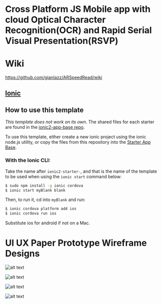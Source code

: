 # Cross Platform JS Mobile app with cloud Optical Character Recognition(OCR) and Rapid Serial Visual Presentation(RSVP)

# Wiki
https://github.com/gianlazz/ARSpeedRead/wiki

## [Ionic](http://ionicframework.com/docs/)

## How to use this template

*This template does not work on its own*. The shared files for each starter are found in the [ionic2-app-base repo](https://github.com/ionic-team/ionic2-app-base).

To use this template, either create a new ionic project using the ionic node.js utility, or copy the files from this repository into the [Starter App Base](https://github.com/ionic-team/ionic2-app-base).

### With the Ionic CLI:

Take the name after `ionic2-starter-`, and that is the name of the template to be used when using the `ionic start` command below:

```bash
$ sudo npm install -g ionic cordova
$ ionic start myBlank blank
```

Then, to run it, cd into `myBlank` and run:

```bash
$ ionic cordova platform add ios
$ ionic cordova run ios
```

Substitute ios for android if not on a Mac.



# UI UX Paper Prototype Wireframe Designs

![alt text](https://github.com/gianlazz/ARSpeedRead/blob/master/ocrspeedreadwireframe/New%20Doc%202017-07-26_1.jpg "Logo Title Text 1")

![alt text](https://github.com/gianlazz/ARSpeedRead/blob/master/ocrspeedreadwireframe/New%20Doc%202017-07-26_2.jpg "Logo Title Text 1")

![alt text](https://github.com/gianlazz/ARSpeedRead/blob/master/ocrspeedreadwireframe/New%20Doc%202017-07-26_3.jpg "Logo Title Text 1")

![alt text](https://github.com/gianlazz/ARSpeedRead/blob/master/ocrspeedreadwireframe/New%20Doc%202017-07-26_4.jpg "Logo Title Text 1")
